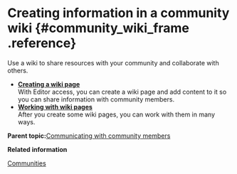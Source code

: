 # Creating information in a community wiki {#community_wiki_frame .reference}

Use a wiki to share resources with your community and collaborate with others.

-   **[Creating a wiki page](../communities/t_com_create_wiki_page.md)**  
With Editor access, you can create a wiki page and add content to it so you can share information with community members.
-   **[Working with wiki pages](../communities/t_com_wiki_pages.md)**  
After you create some wiki pages, you can work with them in many ways.

**Parent topic:**[Communicating with community members](../communities/sharing_your_ideas_and_points_of_view.md)

**Related information**  


[Communities](../communities/cframe.md)

